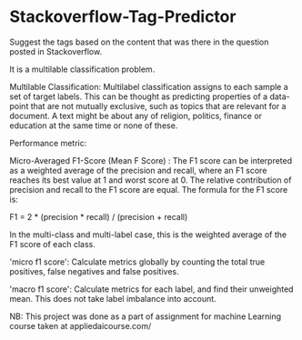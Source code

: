 # Stackoverflow-Tag-Predictor
Suggest the tags based on the content that was there in the question posted in Stackoverflow.

It is a multilable classification problem. 

Multilable Classification: Multilabel classification assigns to each sample a set of target labels. This can be thought as predicting properties of a data-point that are not mutually exclusive, such as topics that are relevant for a document. A text might be about any of religion, politics, finance or education at the same time or none of these. 

Performance metric:

Micro-Averaged F1-Score (Mean F Score) : The F1 score can be interpreted as a weighted average of the precision and recall, where an F1 score reaches its best value at 1 and worst score at 0. The relative contribution of precision and recall to the F1 score are equal. The formula for the F1 score is:


F1 = 2 * (precision * recall) / (precision + recall)


In the multi-class and multi-label case, this is the weighted average of the F1 score of each class. 


'micro f1 score': 
Calculate metrics globally by counting the total true positives, false negatives and false positives. 


'macro f1 score':
Calculate metrics for each label, and find their unweighted mean. This does not take label imbalance into account. 


NB: This project was done as a part of assignment for machine Learning course taken at appliedaicourse.com/

